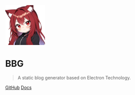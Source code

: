 <img src="bbg_icon.png" style="max-width:25%" id="icon"/>

# BBG

> A static blog generator based on Electron Technology.

[GitHub](https://github.com/bbg-contributors/bbg)
[Docs](/README.md)